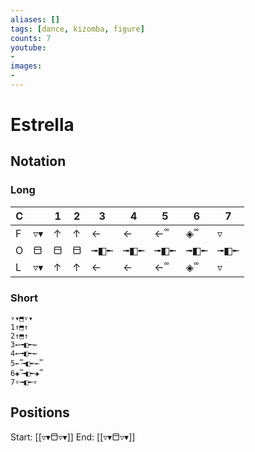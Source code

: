 ```yaml
---
aliases: [] 
tags: [dance, kizomba, figure]
counts: 7
youtube:
- 
images:
-
---
```


# Estrella
## Notation
### Long

| C   |     | 1   | 2   | 3   | 4   | 5   | 6   | 7   |
| --- | --- | --- | --- | --- | --- | --- | --- | --- |
| F   | ▿▾  | ↑   | ↑   | ←   | ←   | ← ᪲ | ◈ ᪲ | ▿   |
| O   | ⬒   | ⬒   | ⬒   | ╼◧╾   | ╼◧╾   | ╼◧╾   | ╼◧╾   | ╼◧╾   |
| L   | ▿▾  | ↑   | ↑   | ←   | ←   | ← ᪲ | ◈ ᪲ | ▿   |

### Short
```
▿▾⬒▿▾
1↑⬒↑
2↑⬒↑
3←╼◧╾←
4←╼◧╾←
5← ᪲╼◧╾← ᪲
6◈ ᪲╼◧╾◈ ᪲
7▿╼◧╾▿
```

## Positions
Start: [[▿▾⬒▿▾]]
End: [[▿▾⬒▿▾]]